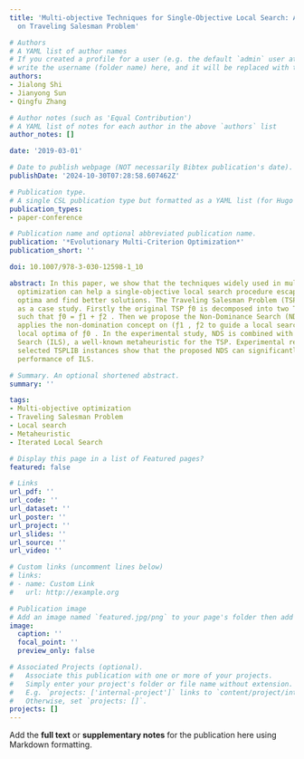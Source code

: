 ```yaml
---
title: 'Multi-objective Techniques for Single-Objective Local Search: A Case Study
  on Traveling Salesman Problem'

# Authors
# A YAML list of author names
# If you created a profile for a user (e.g. the default `admin` user at `content/authors/admin/`), 
# write the username (folder name) here, and it will be replaced with their full name and linked to their profile.
authors:
- Jialong Shi
- Jianyong Sun
- Qingfu Zhang

# Author notes (such as 'Equal Contribution')
# A YAML list of notes for each author in the above `authors` list
author_notes: []

date: '2019-03-01'

# Date to publish webpage (NOT necessarily Bibtex publication's date).
publishDate: '2024-10-30T07:28:58.607462Z'

# Publication type.
# A single CSL publication type but formatted as a YAML list (for Hugo requirements).
publication_types:
- paper-conference

# Publication name and optional abbreviated publication name.
publication: '*Evolutionary Multi-Criterion Optimization*'
publication_short: ''

doi: 10.1007/978-3-030-12598-1_10

abstract: In this paper, we show that the techniques widely used in multi-objective
  optimization can help a single-objective local search procedure escape from local
  optima and find better solutions. The Traveling Salesman Problem (TSP) is selected
  as a case study. Firstly the original TSP ƒ0 is decomposed into two TSPs ƒ1 and ƒ2
  such that ƒ0 = ƒ1 + ƒ2 . Then we propose the Non-Dominance Search (NDS) method which
  applies the non-domination concept on (ƒ1 , ƒ2 to guide a local search out of the
  local optima of ƒ0 . In the experimental study, NDS is combined with Iterated Local
  Search (ILS), a well-known metaheuristic for the TSP. Experimental results on some
  selected TSPLIB instances show that the proposed NDS can significantly improve the
  performance of ILS.

# Summary. An optional shortened abstract.
summary: ''

tags:
- Multi-objective optimization
- Traveling Salesman Problem
- Local search
- Metaheuristic
- Iterated Local Search

# Display this page in a list of Featured pages?
featured: false

# Links
url_pdf: ''
url_code: ''
url_dataset: ''
url_poster: ''
url_project: ''
url_slides: ''
url_source: ''
url_video: ''

# Custom links (uncomment lines below)
# links:
# - name: Custom Link
#   url: http://example.org

# Publication image
# Add an image named `featured.jpg/png` to your page's folder then add a caption below.
image:
  caption: ''
  focal_point: ''
  preview_only: false

# Associated Projects (optional).
#   Associate this publication with one or more of your projects.
#   Simply enter your project's folder or file name without extension.
#   E.g. `projects: ['internal-project']` links to `content/project/internal-project/index.md`.
#   Otherwise, set `projects: []`.
projects: []
---
```


Add the **full text** or **supplementary notes** for the publication here using Markdown formatting.
